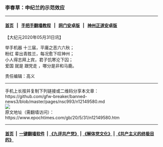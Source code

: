 ### 李春草：申纪兰的示范效应
------------------------

#### [首页](https://github.com/gfw-breaker/banned-news3/blob/master/README.md) &nbsp;&nbsp;|&nbsp;&nbsp; [手把手翻墙教程](https://github.com/gfw-breaker/guides/wiki) &nbsp;&nbsp;|&nbsp;&nbsp; [网门安卓版](https://github.com/oGate2/oGate) &nbsp;&nbsp;|&nbsp;&nbsp; [神州正道安卓版](https://github.com/SzzdOgate/update) 



<div><p>
 【大纪元2020年05月31日讯】
</p>
<p>
 <ok href="https://www.epochtimes.com/gb/tag/%E4%B8%BE%E6%89%8B%E6%9C%BA%E5%99%A8.html">
  举手机器
 </ok>
 十三届，平庸之恶六六秋；
 <br/>
 <ok href="https://www.epochtimes.com/gb/tag/%E7%B2%89%E7%BA%A2.html">
  粉红
 </ok>
 辈出青胜兰，每况愈下叹神州；
 <br/>
 小人得志拜上宾，君子饥寒沦下囚；
 <br/>
 <ok href="https://www.epochtimes.com/gb/tag/%E7%88%B1%E5%9B%BD.html">
  爱国
 </ok>
 就是
 <ok href="https://www.epochtimes.com/gb/tag/%E8%B7%9F%E5%85%9A%E8%B5%B0.html">
  跟党走
 </ok>
 ，哪分是非和马鹿。
</p>
<p>
 责任编辑：高义
</p>
</div>
<hr/>
手机上长按并复制下列链接或二维码分享本文章：<br/>
https://github.com/gfw-breaker/banned-news3/blob/master/pages/nsc993/n12149580.md <br/>
<a href='https://github.com/gfw-breaker/banned-news3/blob/master/pages/nsc993/n12149580.md'><img src='https://github.com/gfw-breaker/banned-news3/blob/master/pages/nsc993/n12149580.md.png'/></a> <br/>
原文地址（需翻墙访问）：https://www.epochtimes.com/gb/20/5/31/n12149580.htm


------------------------
#### [首页](https://github.com/gfw-breaker/banned-news3/blob/master/README.md) &nbsp;|&nbsp; [一键翻墙软件](https://github.com/gfw-breaker/nogfw/blob/master/README.md) &nbsp;| [《九评共产党》](https://github.com/gfw-breaker/9ping.md/blob/master/README.md#九评之一评共产党是什么) | [《解体党文化》](https://github.com/gfw-breaker/jtdwh.md/blob/master/README.md) | [《共产主义的终极目的》](https://github.com/gfw-breaker/gczydzjmd.md/blob/master/README.md)


<img src='http://gfw-breaker.win/banned-news3/pages/nsc993/n12149580.md' width='0px' height='0px'/>